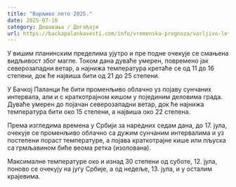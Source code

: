 ```yaml
---
title: "Варљиво лето 2025."
date: 2025-07-10
category: Дешавања / Догађаји
url: https://backapalankavesti.com/info/vremenska-prognoza/varljivo-leto-2025/
---
```


У вишим планинским пределима ујутро и пре подне очекује се смањена видљивост због магле. Током дана дуваће умерен, повремено јак северозападни ветар, а најнижа температура кретаће се од 11 до 16 степени, док ће највиша бити од 21 до 25 степени.

У Бачкој Паланци ће бити променљиво облачно уз појаву сунчаних интервала, али и с краткотрајном кишом у појединим деловима града. Дуваће умерен до појачан северозападни ветар, док ће најнижа температура бити око 15 степени, а највиша око 22 степена.

Према изгледима времена у Србији за наредних седам дана, до 17. јула, очекује се променљиво облачно са дужим сунчаним интервалима и уз постепени пораст температуре, а појава краткотрајне кише или пљуска са грмљавином биће веома ретка (изолована).

Максималне температуре око и изнад 30 степени од суботе, 12. јула, поново се очекују на југу Србије, а од недеље, 13. јула, и у осталим крајевима.
